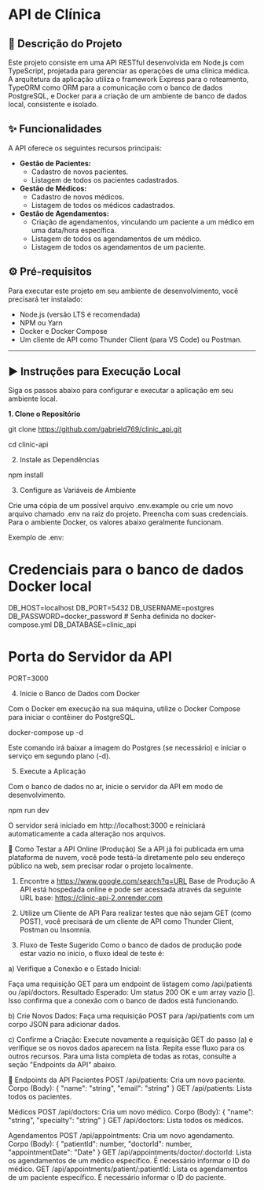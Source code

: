 # API de Clínica

## 📝 Descrição do Projeto

Este projeto consiste em uma API RESTful desenvolvida em Node.js com TypeScript, projetada para gerenciar as operações de uma clínica médica. A arquitetura da aplicação utiliza o framework Express para o roteamento, TypeORM como ORM para a comunicação com o banco de dados PostgreSQL, e Docker para a criação de um ambiente de banco de dados local, consistente e isolado.

## ✨ Funcionalidades

A API oferece os seguintes recursos principais:

- **Gestão de Pacientes:**
  - Cadastro de novos pacientes.
  - Listagem de todos os pacientes cadastrados.
- **Gestão de Médicos:**
  - Cadastro de novos médicos.
  - Listagem de todos os médicos cadastrados.
- **Gestão de Agendamentos:**
  - Criação de agendamentos, vinculando um paciente a um médico em uma data/hora específica.
  - Listagem de todos os agendamentos de um médico.
  - Listagem de todos os agendamentos de um paciente.

## ⚙️ Pré-requisitos

Para executar este projeto em seu ambiente de desenvolvimento, você precisará ter instalado:

- Node.js (versão LTS é recomendada)
- NPM ou Yarn
- Docker e Docker Compose
- Um cliente de API como Thunder Client (para VS Code) ou Postman.

---

## ▶️ Instruções para Execução Local

Siga os passos abaixo para configurar e executar a aplicação em seu ambiente local.

**1. Clone o Repositório**

git clone https://github.com/gabrield769/clinic_api.git

cd clinic-api

2. Instale as Dependências

npm install

3. Configure as Variáveis de Ambiente

Crie uma cópia de um possível arquivo .env.example ou crie um novo arquivo chamado .env na raiz do projeto. Preencha com suas credenciais. Para o ambiente Docker, os valores abaixo geralmente funcionam.

Exemplo de .env:

# Credenciais para o banco de dados Docker local
DB_HOST=localhost
DB_PORT=5432
DB_USERNAME=postgres
DB_PASSWORD=docker_password # Senha definida no docker-compose.yml
DB_DATABASE=clinic_api

# Porta do Servidor da API
PORT=3000

4. Inicie o Banco de Dados com Docker

Com o Docker em execução na sua máquina, utilize o Docker Compose para iniciar o contêiner do PostgreSQL.

docker-compose up -d

Este comando irá baixar a imagem do Postgres (se necessário) e iniciar o serviço em segundo plano (-d).

5. Execute a Aplicação

Com o banco de dados no ar, inicie o servidor da API em modo de desenvolvimento.

npm run dev

O servidor será iniciado em http://localhost:3000 e reiniciará automaticamente a cada alteração nos arquivos.

🚀 Como Testar a API Online (Produção)
Se a API já foi publicada em uma plataforma de nuvem, você pode testá-la diretamente pelo seu endereço público na web, sem precisar rodar o projeto localmente.

1. Encontre a https://www.google.com/search?q=URL Base de Produção
A API está hospedada online e pode ser acessada através da seguinte URL base:
https://clinic-api-2.onrender.com

2. Utilize um Cliente de API
Para realizar testes que não sejam GET (como POST), você precisará de um cliente de API como Thunder Client, Postman ou Insomnia.

3. Fluxo de Teste Sugerido
Como o banco de dados de produção pode estar vazio no início, o fluxo ideal de teste é:

a) Verifique a Conexão e o Estado Inicial:

Faça uma requisição GET para um endpoint de listagem como /api/patients ou /api/doctors.
Resultado Esperado: Um status 200 OK e um array vazio []. Isso confirma que a conexão com o banco de dados está funcionando.

b) Crie Novos Dados:
Faça uma requisição POST para /api/patients com um corpo JSON para adicionar dados.

c) Confirme a Criação:
Execute novamente a requisição GET do passo (a) e verifique se os novos dados aparecem na lista.
Repita esse fluxo para os outros recursos. Para uma lista completa de todas as rotas, consulte a seção "Endpoints da API" abaixo.

📖 Endpoints da API
Pacientes
POST /api/patients: Cria um novo paciente.
Corpo (Body): { "name": "string", "email": "string" }
GET /api/patients: Lista todos os pacientes.

Médicos
POST /api/doctors: Cria um novo médico.
Corpo (Body): { "name": "string", "specialty": "string" }
GET /api/doctors: Lista todos os médicos.

Agendamentos
POST /api/appointments: Cria um novo agendamento.
Corpo (Body): { "patientId": number, "doctorId": number, "appointmentDate": "Date" }
GET /api/appointments/doctor/:doctorId: Lista os agendamentos de um médico específico. É necessário informar o ID do médico.
GET /api/appointments/patient/:patientId: Lista os agendamentos de um paciente específico. É necessário informar o ID do paciente.
